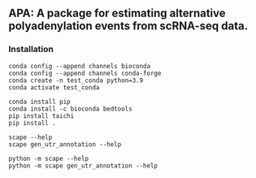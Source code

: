 ## APA: A package for estimating alternative polyadenylation events from scRNA-seq data.

### Installation

```
conda config --append channels bioconda 
conda config --append channels conda-forge 
conda create -n test_conda python=3.9
conda activate test_conda
```

```
conda install pip
conda install -c bioconda bedtools
pip install taichi
pip install .
```

```
scape --help
scape gen_utr_annotation --help
```

```
python -m scape --help
python -m scape gen_utr_annotation --help
```


